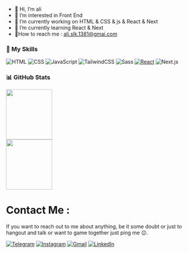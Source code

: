 - 👋 Hi, I’m ali
-  👀 I’m interested in Front End
- 🔭 I’m currently working on HTML & CSS & js & React & Next
- 🌱 I’m currently learning React & Next
- 📩How to reach me : ali.slk.1381@gmai.com

### 🚀 My Skills
![HTML](https://img.shields.io/badge/HTML-%23E34F26.svg?logo=html5&logoColor=white)
![CSS](https://img.shields.io/badge/CSS-639?logo=css&logoColor=fff)
![JavaScript](https://img.shields.io/badge/-JavaScript-000?&logo=JavaScript)
![TailwindCSS](https://img.shields.io/badge/Tailwind%20CSS-%2338B2AC.svg?logo=tailwind-css&logoColor=white)
![Sass](https://img.shields.io/badge/Sass-C69?logo=sass&logoColor=fff)
[![React](https://img.shields.io/badge/React-%2320232a.svg?logo=react&logoColor=%2361DAFB)](#)
![Next.js](https://img.shields.io/badge/Next.js-black?logo=next.js&logoColor=white)

### 📊 GitHub Stats
<a width="100%" ><img width="50%" height="137px" src="https://github-readme-stats.vercel.app/api?username=alisarla-k&hide_title=true&hide_border=true&show_icons=true&include_all_commits=true&count_private=true&line_height=21&text_color=000&icon_color=000&bg_color=0,ea6161,ffc64d,fffc4d,52fa5a&theme=graywhite" />
<img width="50%" height="137px" src="https://github-readme-stats.vercel.app/api/top-langs/?username=alisarla-k&hide=react&hide_title=true&hide_border=true&layout=compact&langs_count=6&exclude_repo=comp426,Redventures-Movie-Quotes&text_color=000&icon_color=fff&bg_color=0,52fa5a,4dfcff,c64dff&theme=graywhite" /></a>


# Contact Me :

If you want to reach out to me about anything, be it some doubt or just to hangout and talk or want to game together just ping me 😉.

<a href="https://t.me/ali12web">![Telegram](https://img.shields.io/badge/Telegram-2CA5E0?logo=telegram&logoColor=white)</a>
<a href="https://www.instagram.com/@ali.slk81">![Instagram](https://img.shields.io/badge/Instagram-%23E4405F.svg?logo=Instagram&logoColor=white)</a>
<a href="https://mail.google.com//ali.slk.1381@gmai.com">![Gmail](https://img.shields.io/badge/Gmail-D14836?logo=gmail&logoColor=white)</a>
<a href="https://www.linkedin.com/in/ali-sarlak/"> ![LinkedIn](https://custom-icon-badges.demolab.com/badge/LinkedIn-0A66C2?logo=linkedin-white&logoColor=fff)</a>


<!---
alisarla-k/alisarla-k is a ✨ special ✨ repository because its `README.md` (this file) appears on your GitHub profile.
You can click the Preview link to take a look at your changes.
--->
